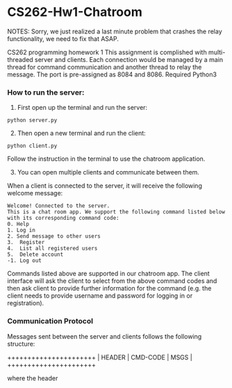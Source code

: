 # CS262-Hw1-Chatroom
NOTES: Sorry, we just realized a last minute problem that crashes the relay functionality, we need to fix that ASAP. 

CS262 programming homework 1
This assignment is complished with multi-threaded server and clients. Each connection would be managed by a main thread for command communication and another thread to relay the message.
The port is pre-assigned as 8084 and 8086. 
Required Python3

### How to run the server: 

  1. First open up the terminal and run the server:
```
python server.py
```
  2. Then open a new terminal and run the client:
  
 ```
 python client.py
 ```
 Follow the instruction in the terminal to use the chatroom application. 
 
  3. You can open multiple clients and communicate between them.

When a client is connected to the server, it will receive the following welcome message:
```
Welcome! Connected to the server.
This is a chat room app. We support the following command listed below with its corresponding command code:
0. Help
1. Log in 
2. Send message to other users
3.  Register
4.  List all registered users
5.  Delete account
-1. Log out
```
Commands listed above are supported in our chatroom app. The client interface will ask the client to select from the above command codes and then ask client to provide further information for the command (e.g. the client needs to provide username and password for logging in or registration).

### Communication Protocol
Messages sent between the server and clients follows the following structure:


++++++++++++++++++++++
| HEADER | CMD-CODE | MSGS |  
++++++++++++++++++++++

where the header



